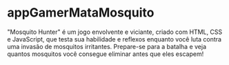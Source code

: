 # appGamerMataMosquito
"Mosquito Hunter" é um jogo envolvente e viciante, criado com HTML, CSS e JavaScript, que testa sua habilidade e reflexos enquanto você luta contra uma invasão de mosquitos irritantes. Prepare-se para a batalha e veja quantos mosquitos você consegue eliminar antes que eles escapem!
